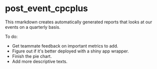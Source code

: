 # post_event_cpcplus
This rmarkdown creates automatically generated reports that looks at our events on a quarterly basis.

To do: 
  * Get teammate feedback on important metrics to add.
  * Figure out if it's better deployed with a shiny app wrapper.
  * Finish the pie chart. 
  * Add more descriptive texts.
